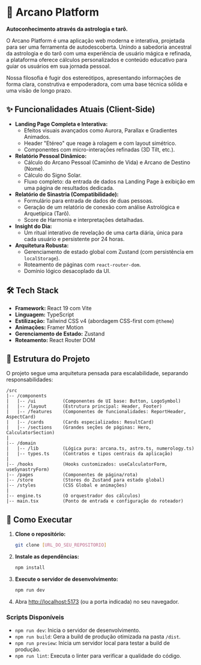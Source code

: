 # 🔮 Arcano Platform

**Autoconhecimento através da astrologia e tarô.**

O Arcano Platform é uma aplicação web moderna e interativa, projetada para ser uma ferramenta de autodescoberta. Unindo a sabedoria ancestral da astrologia e do tarô com uma experiência de usuário mágica e refinada, a plataforma oferece cálculos personalizados e conteúdo educativo para guiar os usuários em sua jornada pessoal.

Nossa filosofia é fugir dos estereótipos, apresentando informações de forma clara, construtiva e empoderadora, com uma base técnica sólida e uma visão de longo prazo.

## ✨ Funcionalidades Atuais (Client-Side)

- **Landing Page Completa e Interativa:**
  - Efeitos visuais avançados como Aurora, Parallax e Gradientes Animados.
  - Header "Etéreo" que reage à rolagem e com layout simétrico.
  - Componentes com micro-interações refinadas (3D Tilt, etc.).
- **Relatório Pessoal Dinâmico:**
  - Cálculo do Arcano Pessoal (Caminho de Vida) e Arcano de Destino (Nome).
  - Cálculo do Signo Solar.
  - Fluxo completo: da entrada de dados na Landing Page à exibição em uma página de resultados dedicada.
- **Relatório de Sinastria (Compatibilidade):**
  - Formulário para entrada de dados de duas pessoas.
  - Geração de um relatório de conexão com análise Astrológica e Arquetípica (Tarô).
  - Score de Harmonia e interpretações detalhadas.
- **Insight do Dia:**
  - Um ritual interativo de revelação de uma carta diária, única para cada usuário e persistente por 24 horas.
- **Arquitetura Robusta:**
  - Gerenciamento de estado global com Zustand (com persistência em `localStorage`).
  - Roteamento de páginas com `react-router-dom`.
  - Domínio lógico desacoplado da UI.

## 🛠️ Tech Stack

- **Framework:** React 19 com Vite
- **Linguagem:** TypeScript
- **Estilização:** Tailwind CSS v4 (abordagem CSS-first com `@theme`)
- **Animações:** Framer Motion
- **Gerenciamento de Estado:** Zustand
- **Roteamento:** React Router DOM

## 📂 Estrutura do Projeto

O projeto segue uma arquitetura pensada para escalabilidade, separando responsabilidades:

```
/src
|-- /components
|   |-- /ui          (Componentes de UI base: Button, LogoSymbol)
|   |-- /layout      (Estrutura principal: Header, Footer)
|   |-- /features    (Componentes de funcionalidades: ReportHeader, AspectCard)
|   |-- /cards       (Cards especializados: ResultCard)
|   |-- /sections    (Grandes seções de páginas: Hero, CalculatorSection)
|
|-- /domain
|   |-- /lib         (Lógica pura: arcana.ts, astro.ts, numerology.ts)
|   |-- types.ts     (Contratos e tipos centrais da aplicação)
|
|-- /hooks           (Hooks customizados: useCalculatorForm, useSynastryForm)
|-- /pages           (Componentes de página/rota)
|-- /store           (Stores do Zustand para estado global)
|-- /styles          (CSS Global e animações)
|
|-- engine.ts        (O orquestrador dos cálculos)
|-- main.tsx         (Ponto de entrada e configuração do roteador)
```

## 🚀 Como Executar

1. **Clone o repositório:**
   ```bash
   git clone [URL_DO_SEU_REPOSITORIO]
   ```
2. **Instale as dependências:**
   ```bash
   npm install
   ```
3. **Execute o servidor de desenvolvimento:**
   ```bash
   npm run dev
   ```
4. Abra [http://localhost:5173](http://localhost:5173) (ou a porta indicada) no seu navegador.

### Scripts Disponíveis

- `npm run dev`: Inicia o servidor de desenvolvimento.
- `npm run build`: Gera a build de produção otimizada na pasta `/dist`.
- `npm run preview`: Inicia um servidor local para testar a build de produção.
- `npm run lint`: Executa o linter para verificar a qualidade do código.